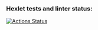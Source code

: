 ### Hexlet tests and linter status:
[![Actions Status](https://github.com/evgeniy-satushev/java-project-61/workflows/hexlet-check/badge.svg)](https://github.com/evgeniy-satushev/java-project-61/actions)